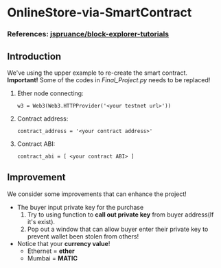 # OnlineStore-via-SmartContract
### References: [jspruance/block-explorer-tutorials](https://github.com/jspruance/block-explorer-tutorials/tree/main)
## Introduction
We've using the upper example to re-create the smart contract. <br>
**Important!** Some of the codes in _Final_Project.py_ needs to be replaced! <br>
1. Ether node connecting: <br>
   ```
   w3 = Web3(Web3.HTTPProvider('<your testnet url>'))
   ```
2. Contract address: <br>
   ```
   contract_address = '<your contract address>'
   ```
3. Contract ABI: <br>
   ```
   contract_abi = [ <your contract ABI> ] 
   ```
## Improvement
We consider some improvements that can enhance the project! <br>
* The buyer input private key for the purchase <br>
  1. Try to using function to **call out private key** from buyer address(If it's exist). <br>
  2. Pop out a window that can allow buyer enter their private key to prevent wallet been stolen from others! <br>
* Notice that your **currency value**! <br>
  * Ethernet = **ether** <br>
  * Mumbai = **MATIC** <br>
